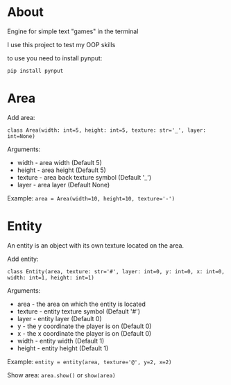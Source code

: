 # About
 Engine for simple text "games" in the terminal

 I use this project to test my OOP skills
 
 to use you need to install pynput:
 
 `pip install pynput`
 
 # Area
 Add area:
 
 `class Area(width: int=5, height: int=5, texture: str='_', layer: int=None)`
 
 Arguments:
 * width - area width (Default 5)
 * height - area height (Default 5)
 * texture - area back texture symbol (Default '_')
 * layer - area layer (Default None)

 Example:
 `area = Area(width=10, height=10, texture='-')`
 
 # Entity
 An entity is an object with its own texture located on the area.
 
 Add entity:
 
 `class Entity(area, texture: str='#', layer: int=0, y: int=0, x: int=0, width: int=1, height: int=1)`
 
 Arguments:
 * area - the area on which the entity is located
 * texture - entity texture symbol (Default '#')
 * layer - entity layer (Default 0)
 * y - the y coordinate the player is on (Default 0)
 * x - the x coordinate the player is on (Default 0)
 * width - entity width (Default 1)
 * height - entity height (Default 1)
 
 Example:
 `entity = entity(area, texture='@', y=2, x=2)`

Show area:
`area.show()` or `show(area)`
